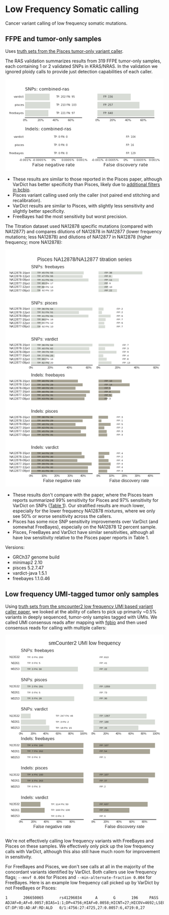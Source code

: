 # Low Frequency Somatic calling

Cancer variant calling of low frequency somatic mutations.

## FFPE and tumor-only samples

Uses [truth sets from the Pisces tumor-only variant
caller](https://github.com/bcbio/bcbio_validation_workflows#somatic-low-frequency-variants).

The RAS validation summarizes results from 319 FFPE tumor-only samples, each
containing 1 or 2 validated SNPs in KRAS/NRAS. In the validation we ignored
ploidy calls to provide just detection capabilities of each caller.

![Pisces RAS](pisces/grading-summary-ras.png)

- These results are similar to those reported in the Pisces paper, although
  VarDict has better specificity than Pisces, likely due to [additional
  filters in bcbio](http://bcb.io/2016/04/04/vardict-filtering/).
- Pisces variant calling used only the caller (not paired end stitching and
  recalibration).
- VarDict results are similar to Pisces, with slightly less sensitivity and
  slightly better specificity.
- FreeBayes had the most sensitivity but worst precision.

The Titration dataset used NA12878 specific mutations (compared with NA12877)
and compares dilutions of NA12878 in NA12877 (lower frequency mutations; less
NA12878) and dilutions of NA12877 in NA12878 (higher frequency; more NA12878):

![Pisces Titration](pisces/grading-summary-titration.png)

- These results don't compare with the paper, where the Pisces team reports
  summarized 99% sensitivity for Pisces and 97% sensitivity for VarDict on SNPs
  ([Table 1](https://www.biorxiv.org/content/biorxiv/early/2018/03/29/291641.full.pdf)).
  Our stratified results are much lower, especially for the lower frequency
  NA12878 mixtures, where we only see 50% or worse sensitivity across the
  callers.
- Pisces has some nice SNP sensitivity improvements over VarDict (and somewhat
  FreeBayes), especially on the NA12878 12 percent sample.
- Pisces, FreeBayes and VarDict have similar sensitivities, although all have
  low sensitivity relative to the Pisces paper reports in Table 1.

Versions:
- GRCh37 genome build
- minimap2 2.10
- pisces 5.2.7.47
- vardict-java 1.5.1
- freebayes 1.1.0.46

## Low frequency UMI-tagged tumor only samples

Using [truth sets from the smcounter2 low frequency UMI based variant
caller
paper](https://github.com/bcbio/bcbio_validation_workflows#somatic-low-frequency-variants),
we looked at the ability of callers to pick up primarily ~0.5% variants in
deeply sequenced, tumor-only samples tagged with UMIs. We called UMI consensus
reads after mapping with
[fgbio](http://fulcrumgenomics.github.io/fgbio/tools/latest/) and then used
consensus reads for calling with multiple callers:

![smcounter2 samples](smcounter2/grading-summary-combined.png)

We're not effectively calling low frequency variants with FreeBayes and Pisces
on these samples. We effectively only pick up the low frequency calls with
VarDict, although this also still have much room for improvement in sensitivity.

For FreeBayes and Pisces, we don't see calls at all in the majority of the
concordant variants identified by VarDict. Both callers use low frequency flags;
`--mnvf 0.004` for Pisces and `--min-alternate-fraction 0.004` for FreeBayes.
Here is an example low frequency call picked up by VarDict by not FreeBayes or Pisces:
```
1       206650065       rs41296034      A       G       196     PASS    ADJAF=0;AF=0.0057;BIAS=1:1;DP=4756;HIAF=0.0058;HICNT=27;HICOV=4692;LSEQ=GTGCTTCGAAAGCCCCAGCA;MQ=58.8;MSI=5;MSILEN=1;NM=1.2;ODDRATIO=0;PMEAN=25.4;PSTD=1;QSTD=1;QUAL=41.4;REFBIAS=6:4719;RSEQ=AAAGCGTTCGGGGTGACTGT;SAMPLE=N13532;SBF=1;SHIFT3=0;SN=54;TYPE=SNV;VARBIAS=0:27;VD=27;ANN=G|synonymous_variant|LOW|IKBKE|ENSG00000143466|transcript|ENST00000367120|protein_coding|7/22|c.585A>G|p.Gln195Gln|958/3269|585/2151|195/716||,G|synonymous_variant|LOW|IKBKE|ENSG00000143466|transcript|ENST00000537984|protein_coding|6/21|c.330A>G|p.Gln110Gln|792/2487|330/1896|110/631||,G|upstream_gene_variant|MODIFIER|IKBKE|ENSG00000143466|transcript|ENST00000492570|processed_transcript||n.-3344A>G|||||3344|,G|downstream_gene_variant|MODIFIER|IKBKE|ENSG00000143466|transcript|ENST00000463979|processed_transcript||n.*1594A>G|||||1594|  GT:DP:VD:AD:AF:RD:ALD   0/1:4756:27:4725,27:0.0057:6,4719:0,27
```
